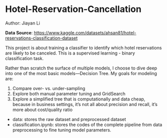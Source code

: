 # Hotel-Reservation-Cancellation

Author: Jiayan Li

**Data Source**: https://www.kaggle.com/datasets/ahsan81/hotel-reservations-classification-dataset

This project is about training a classifier to identify which hotel reservations are likely to be canceled. This is a supervised learning - binary classification task. 

Rather than scratch the surface of multiple models, I choose to dive deep into one of the most basic models—Decision Tree.
My goals for modeling are:
1. Compare over- vs. under-sampling
2. Explore both manual parameter tuning and GridSearch
3. Explore a simplified tree that is computationally and data cheap, because in business settings, it’s not all about precision and recall, it’s more about cost/quality ratio

- data: stores the raw dataset and preprocessed dataset
- classification.ipynb: stores the codes of the complete pipeline from data preprocessing to fine tuning model parameters.
